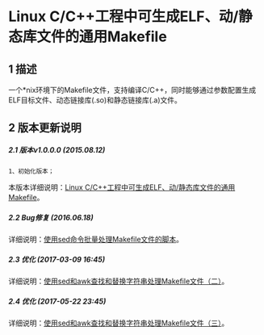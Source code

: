 Linux C/C++工程中可生成ELF、动/静态库文件的通用Makefile
======================================================


## 1 描述
一个*nix环境下的Makefile文件，支持编译C/C++，同时能够通过参数配置生成ELF目标文件、动态链接库(.so)和静态链接库(.a)文件。

## 2 版本更新说明
##### 2.1 版本v1.0.0.0 (2015.08.12)
    1、初始化版本；

本版本详细说明：[Linux C/C++工程中可生成ELF、动/静态库文件的通用Makefile](https://typecodes.com/cseries/cppgeneralmakefile.html 'Linux C/C++工程中可生成ELF、动/静态库文件的通用Makefile')。

##### 2.2 Bug修复 (2016.06.18)

详细说明：[使用sed命令批量处理Makefile文件的脚本](https://typecodes.com/linux/handlemakefilebysed.html '使用sed命令批量处理Makefile文件的脚本')。

##### 2.3 优化 (2017-03-09 16:45)

详细说明：[使用sed和awk查找和替换字符串处理Makefile文件（二）](https://typecodes.com/linux/sedawkfindreplace2.html '使用sed和awk查找和替换字符串处理Makefile文件（二）')。

##### 2.4 优化 (2017-05-22 23:45)

详细说明：[使用sed和awk查找和替换字符串处理Makefile文件（三）](https://typecodes.com/linux/sedawkfindreplace3.html '使用sed和awk查找和替换字符串处理Makefile文件（三）')。





